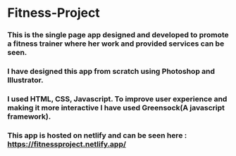 # Fitness-Project
### This is the single page app designed and developed to promote a fitness trainer where her work and provided services can be seen.
### I have designed this app from scratch using Photoshop and Illustrator.
### I used HTML, CSS, Javascript. To improve user experience and making it more interactive I have used Greensock(A javascript framework).

### This app is hosted on netlify and can be seen here : https://fitnessproject.netlify.app/
